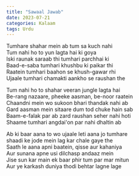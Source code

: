 ```yaml
---
title: "Sawaal Jawab"
date: 2023-07-21
categories: Kalaam
tags: Urdu
---
```


Tumhare shahar mein ab tum sa kuch nahi  
Tum nahi ho to yun lagta hai ki goya  
Iski raunak saraab thi tumhari parchhai ki  
Baad-e-saba tumhari khushbu ki paikar thi  
Raatein tumhari baahon se khush-gawar rhi  
Ujaale tumhari chamakti aankho se raushan the  

Tum nahi ho to shahar veeran jungle lagta hai  
Be-rang nazaare, pheeke aasman, be-noor raatein   
Chaandni mein wo sukoon bhari thandak nahi ab  
Gard aasman mein sitaare dum tod chuke hain sab  
Baam-e-falak par ab zard raushan seher nahi hoti  
Shaame tumhari angdai'on par nahi dhaltin ab  

Ab ki baar aana to wo ujaale leti aana jo tumhare  
shaadi ke jode mein lag kar chale gaye the  
Saath le aana apni baatein, qisse aur kahaniya  
Aur sunana apne usi dilchasp andaaz mein  
Jise sun kar main ek baar phir tum par mar mitun  
Aur ye karkash duniya thodi behtar lagne lage  